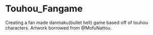 # Touhou_Fangame
Creating a fan made danmaku(bullet hell) game based off of touhou characters. Artwork borrowed from @MofuNattou.
